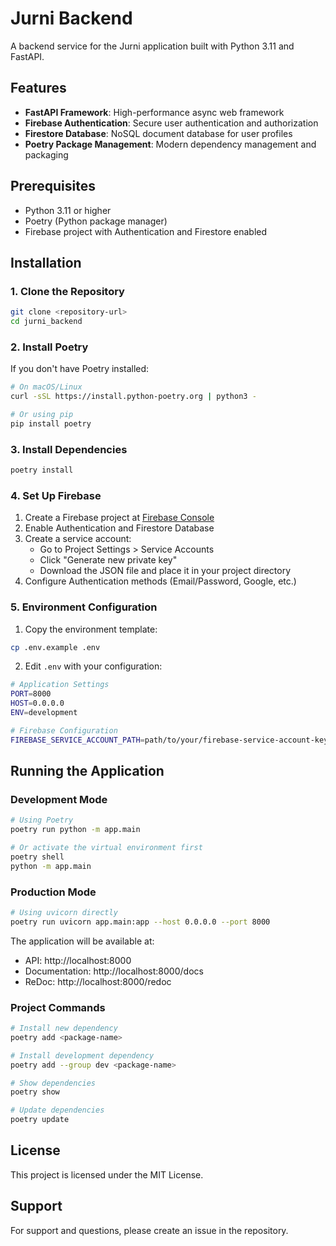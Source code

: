 # Jurni Backend

A backend service for the Jurni application built with Python 3.11 and FastAPI.

## Features

- **FastAPI Framework**: High-performance async web framework
- **Firebase Authentication**: Secure user authentication and authorization
- **Firestore Database**: NoSQL document database for user profiles
- **Poetry Package Management**: Modern dependency management and packaging

## Prerequisites

- Python 3.11 or higher
- Poetry (Python package manager)
- Firebase project with Authentication and Firestore enabled

## Installation

### 1. Clone the Repository

```bash
git clone <repository-url>
cd jurni_backend
```

### 2. Install Poetry

If you don't have Poetry installed:

```bash
# On macOS/Linux
curl -sSL https://install.python-poetry.org | python3 -

# Or using pip
pip install poetry
```

### 3. Install Dependencies

```bash
poetry install
```

### 4. Set Up Firebase

1. Create a Firebase project at [Firebase Console](https://console.firebase.google.com/)
2. Enable Authentication and Firestore Database
3. Create a service account:
   - Go to Project Settings > Service Accounts
   - Click "Generate new private key"
   - Download the JSON file and place it in your project directory
4. Configure Authentication methods (Email/Password, Google, etc.)

### 5. Environment Configuration

1. Copy the environment template:
```bash
cp .env.example .env
```

2. Edit `.env` with your configuration:
```bash
# Application Settings
PORT=8000
HOST=0.0.0.0
ENV=development

# Firebase Configuration
FIREBASE_SERVICE_ACCOUNT_PATH=path/to/your/firebase-service-account-key.json
```

## Running the Application

### Development Mode

```bash
# Using Poetry
poetry run python -m app.main

# Or activate the virtual environment first
poetry shell
python -m app.main
```

### Production Mode

```bash
# Using uvicorn directly
poetry run uvicorn app.main:app --host 0.0.0.0 --port 8000
```

The application will be available at:
- API: http://localhost:8000
- Documentation: http://localhost:8000/docs
- ReDoc: http://localhost:8000/redoc

### Project Commands

```bash
# Install new dependency
poetry add <package-name>

# Install development dependency
poetry add --group dev <package-name>

# Show dependencies
poetry show

# Update dependencies
poetry update
```

## License

This project is licensed under the MIT License.

## Support

For support and questions, please create an issue in the repository.
